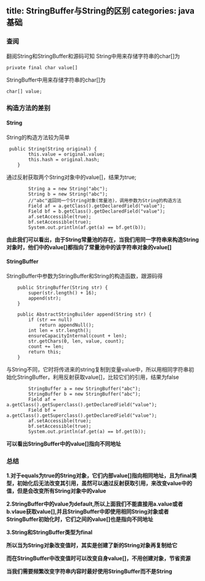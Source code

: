 title: StringBuffer与String的区别
categories: java基础
---

### 查阅

翻阅String和StringBuffer和源码可知
String中用来存储字符串的char[]为

`private final char value[]`

StringBuffer中用来存储字符串的char[]为

`char[] value;`

### 构造方法的差别

#### String

String的构造方法较为简单

```
 public String(String original) {
        this.value = original.value;
        this.hash = original.hash;
    }
```

通过反射获取两个String对象中的value[]，结果为true;

```
		String a = new String("abc");
		String b = new String("abc");
		//"abc"返回同一个String对象(常量池)，调用参数为String的构造方法
		Field af = a.getClass().getDeclaredField("value");
		Field bf = b.getClass().getDeclaredField("value");
		af.setAccessible(true);
		bf.setAccessible(true);
		System.out.println(af.get(a) == bf.get(b));
```

**由此我们可以看出，由于String常量池的存在，当我们用同一字符串来构造String对象时，他们中的value[]都指向了常量池中的该字符串对象的value[]**

#### StringBuffer

StringBuffer中参数为StringBuffer和String的构造函数，跟源码得

```
    public StringBuffer(String str) {
        super(str.length() + 16);
        append(str);
    }
	
    public AbstractStringBuilder append(String str) {
        if (str == null)
            return appendNull();
        int len = str.length();
        ensureCapacityInternal(count + len);
        str.getChars(0, len, value, count);
        count += len;
        return this;
    }
```

与String不同，它时将传进来的string复制到变量value中，所以用相同字符串初始化StringBuffer，利用反射获取value[]，比较它们的引用，结果为false

```
		StringBuffer a = new StringBuffer("abc");
		StringBuffer b = new StringBuffer("abc");
		Field af = a.getClass().getSuperclass().getDeclaredField("value");
		Field bf = a.getClass().getSuperclass().getDeclaredField("value");
		af.setAccessible(true);
		bf.setAccessible(true);
		System.out.println(af.get(a) == bf.get(b));
```

**可以看出StringBuffer中的value[]指向不同地址**

### 总结

**1.对于equals为true的String对象，它们内部value[]指向相同地址，且为final类型，初始化后无法改变其引用，虽然可以通过反射获取引用，来改变value中的值，但是会改变所有String对象中的value**

**2.StringBuffer中的value为default,所以上面我们不能直接用a.value或者b.vlaue获取value[],并且StringBuffer中即使用相同String对象或者StringBuffer初始化时，它们之间的value[]也是指向不同地址**

**3.String和StringBuffer类型为final**

**所以当为String对象改变值时，其实是创建了新的String对象再复制给它**

**而在StringBuffer中改变值时可以改变自身value[]，不用创建对象，节省资源**

**当我们需要频繁改变字符串内容时最好使用StringBuffer而不是String**

